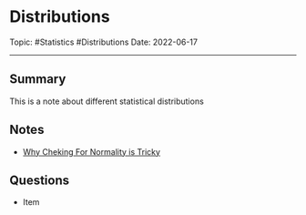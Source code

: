 
# Distributions
Topic: #Statistics #Distributions
Date: 2022-06-17


---

## Summary
This is a note about different statistical distributions

## Notes
* [Why Cheking For Normality is Tricky](https://stackoverflow.com/questions/7781798/seeing-if-data-is-normally-distributed-in-r/7788452#7788452)

## Questions
- Item



